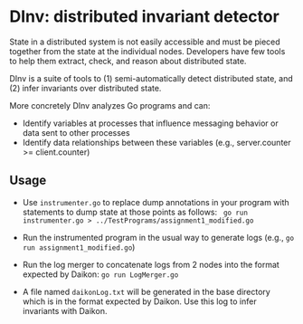 # DInv: distributed invariant detector

State in a distributed system is not easily accessible and must be pieced together from the state at the individual nodes. Developers have few tools to help them extract, check, and reason about distributed state.

DInv is a suite of tools to (1) semi-automatically detect distributed state, and (2) infer invariants over distributed state.

More concretely DInv analyzes Go programs and can:

  * Identify variables at processes that influence messaging behavior or data sent to other processes
  * Identify data relationships between these variables (e.g., server.counter >= client.counter)


## Usage

 * Use `instrumenter.go` to replace dump annotations in your program with statements to dump state at those points as follows: ` go run instrumenter.go > ../TestPrograms/assignment1_modified.go`

 * Run the instrumented program in the usual way to generate logs (e.g., `go run assignment1_modified.go`)

 * Run the log merger to concatenate logs from 2 nodes into the format expected by Daikon: `go run LogMerger.go`

 * A file named `daikonLog.txt` will be generated in the base directory which is in the format expected by Daikon. Use this log to infer invariants with Daikon.